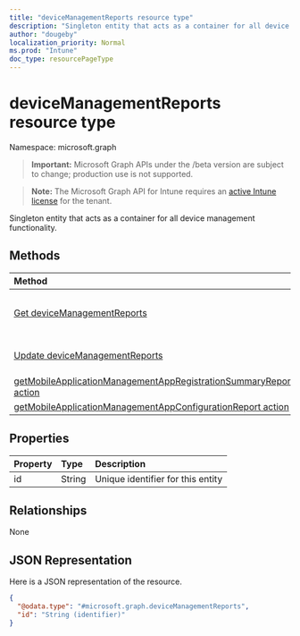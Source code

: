 ```yaml
---
title: "deviceManagementReports resource type"
description: "Singleton entity that acts as a container for all device management functionality."
author: "dougeby"
localization_priority: Normal
ms.prod: "Intune"
doc_type: resourcePageType
---
```


# deviceManagementReports resource type

Namespace: microsoft.graph

> **Important:** Microsoft Graph APIs under the /beta version are subject to change; production use is not supported.

> **Note:** The Microsoft Graph API for Intune requires an [active Intune license](https://go.microsoft.com/fwlink/?linkid=839381) for the tenant.

Singleton entity that acts as a container for all device management functionality.

## Methods
|Method|Return Type|Description|
|:---|:---|:---|
|[Get deviceManagementReports](../api/intune-mam-devicemanagementreports-get.md)|[deviceManagementReports](../resources/intune-mam-devicemanagementreports.md)|Read properties and relationships of the [deviceManagementReports](../resources/intune-mam-devicemanagementreports.md) object.|
|[Update deviceManagementReports](../api/intune-mam-devicemanagementreports-update.md)|[deviceManagementReports](../resources/intune-mam-devicemanagementreports.md)|Update the properties of a [deviceManagementReports](../resources/intune-mam-devicemanagementreports.md) object.|
|[getMobileApplicationManagementAppRegistrationSummaryReport action](../api/intune-mam-devicemanagementreports-getmobileapplicationmanagementappregistrationsummaryreport.md)|Stream|Not yet documented|
|[getMobileApplicationManagementAppConfigurationReport action](../api/intune-mam-devicemanagementreports-getmobileapplicationmanagementappconfigurationreport.md)|Stream|Not yet documented|

## Properties
|Property|Type|Description|
|:---|:---|:---|
|id|String|Unique identifier for this entity|

## Relationships
None

## JSON Representation
Here is a JSON representation of the resource.
<!-- {
  "blockType": "resource",
  "keyProperty": "id",
  "@odata.type": "microsoft.graph.deviceManagementReports"
}
-->
``` json
{
  "@odata.type": "#microsoft.graph.deviceManagementReports",
  "id": "String (identifier)"
}
```




